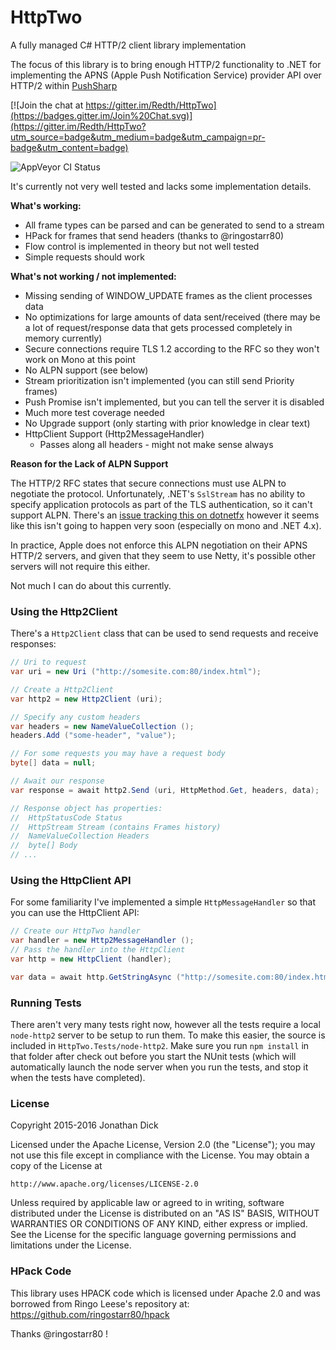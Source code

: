 # HttpTwo

A fully managed C# HTTP/2 client library implementation

The focus of this library is to bring enough HTTP/2 functionality to .NET for implementing the APNS (Apple Push Notification Service) provider API over HTTP/2 within [PushSharp](https://github.com/redth/pushsharp)

[![Join the chat at https://gitter.im/Redth/HttpTwo](https://badges.gitter.im/Join%20Chat.svg)](https://gitter.im/Redth/HttpTwo?utm_source=badge&utm_medium=badge&utm_campaign=pr-badge&utm_content=badge)

![AppVeyor CI Status](https://ci.appveyor.com/api/projects/status/github/Redth/HttpTwo?svg=true)

It's currently not very well tested and lacks some implementation details.

**What's working:**
 - All frame types can be parsed and can be generated to send to a stream
 - HPack for frames that send headers (thanks to @ringostarr80)
 - Flow control is implemented in theory but not well tested
 - Simple requests should work
  
**What's not working / not implemented:**
 - Missing sending of WINDOW_UPDATE frames as the client processes data
 - No optimizations for large amounts of data sent/received (there may be a lot of request/response data that gets processed completely in memory currently)
 - Secure connections require TLS 1.2 according to the RFC so they won't work on Mono at this point
 - No ALPN support (see below)
 - Stream prioritization isn't implemented (you can still send Priority frames)
 - Push Promise isn't implemented, but you can tell the server it is disabled
 - Much more test coverage needed
 - No Upgrade support (only starting with prior knowledge in clear text)
 - HttpClient Support (Http2MessageHandler)
   - Passes along all headers - might not make sense always

**Reason for the Lack of ALPN Support**

The HTTP/2 RFC states that secure connections must use ALPN to negotiate the protocol.  Unfortunately, .NET's `SslStream` has no ability to specify application protocols as part of the TLS authentication, so it can't support ALPN.  There's an [issue tracking this on dotnetfx](https://github.com/dotnet/corefx/issues/4721) however it seems like this isn't going to happen very soon (especially on mono and .NET 4.x).

In practice, Apple does not enforce this ALPN negotiation on their APNS HTTP/2 servers, and given that they seem to use Netty, it's possible other servers will not require this either.

Not much I can do about this currently.


### Using the Http2Client

There's a `Http2Client` class that can be used to send requests and receive responses:

```csharp
// Uri to request
var uri = new Uri ("http://somesite.com:80/index.html");

// Create a Http2Client
var http2 = new Http2Client (uri);

// Specify any custom headers
var headers = new NameValueCollection ();
headers.Add ("some-header", "value");

// For some requests you may have a request body
byte[] data = null; 

// Await our response
var response = await http2.Send (uri, HttpMethod.Get, headers, data); 

// Response object has properties:
//  HttpStatusCode Status
//  HttpStream Stream (contains Frames history)
//  NameValueCollection Headers
//  byte[] Body
// ...
```

### Using the HttpClient API

For some familiarity I've implemented a simple `HttpMessageHandler` so that you can use the HttpClient API:

```csharp
// Create our HttpTwo handler
var handler = new Http2MessageHandler ();
// Pass the handler into the HttpClient
var http = new HttpClient (handler);

var data = await http.GetStringAsync ("http://somesite.com:80/index.html");
```

### Running Tests

There aren't very many tests right now, however all the tests require a local `node-http2` server to be setup to run them.  To make this easier, the source is included in `HttpTwo.Tests/node-http2`.  Make sure you run `npm install` in that folder after check out before you start the NUnit tests (which will automatically launch the node server when you run the tests, and stop it when the tests have completed).

### License

Copyright 2015-2016 Jonathan Dick

Licensed under the Apache License, Version 2.0 (the "License");
you may not use this file except in compliance with the License.
You may obtain a copy of the License at

    http://www.apache.org/licenses/LICENSE-2.0

Unless required by applicable law or agreed to in writing, software
distributed under the License is distributed on an "AS IS" BASIS,
WITHOUT WARRANTIES OR CONDITIONS OF ANY KIND, either express or implied.
See the License for the specific language governing permissions and
limitations under the License.


### HPack Code
This library uses HPACK code which is licensed under Apache 2.0 and was borrowed from Ringo Leese's repository at: https://github.com/ringostarr80/hpack 

Thanks @ringostarr80 !

